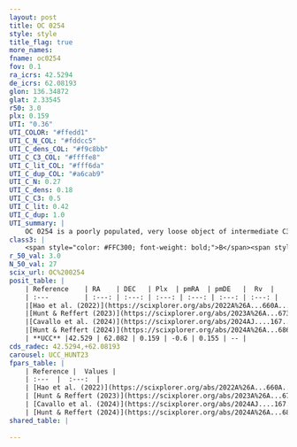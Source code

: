 ```yaml
---
layout: post
title: OC 0254
style: style
title_flag: true
more_names: 
fname: oc0254
fov: 0.1
ra_icrs: 42.5294
de_icrs: 62.08193
glon: 136.34872
glat: 2.33545
r50: 3.0
plx: 0.159
UTI: "0.36"
UTI_COLOR: "#ffedd1"
UTI_C_N_COL: "#fddcc5"
UTI_C_dens_COL: "#f9c8bb"
UTI_C_C3_COL: "#ffffe8"
UTI_C_lit_COL: "#fff6da"
UTI_C_dup_COL: "#a6cab9"
UTI_C_N: 0.27
UTI_C_dens: 0.18
UTI_C_C3: 0.5
UTI_C_lit: 0.42
UTI_C_dup: 1.0
UTI_summary: |
    OC 0254 is a poorly populated, very loose object of intermediate C3 quality. It was recently reported in the literature.
class3: |
    <span style="color: #FFC300; font-weight: bold;">B</span><span style="color: #FFC300; font-weight: bold;">B</span>
r_50_val: 3.0
N_50_val: 27
scix_url: OC%200254
posit_table: |
    | Reference    | RA    | DEC   | Plx  | pmRA  | pmDE   |  Rv  |
    | :---         | :---: | :---: | :---: | :---: | :---: | :---: |
    |[Hao et al. (2022)](https://scixplorer.org/abs/2022A%26A...660A...4H) | 42.59 | 62.028 | 0.157 | -0.582 | 0.148 | -- |
    |[Hunt & Reffert (2023)](https://scixplorer.org/abs/2023A%26A...673A.114H) | 42.538 | 62.093 | 0.185 | -0.585 | 0.156 | -69.983 |
    |[Cavallo et al. (2024)](https://scixplorer.org/abs/2024AJ....167...12C) | 42.593 | 62.061 | 0.184 | -- | -- | -- |
    |[Hunt & Reffert (2024)](https://scixplorer.org/abs/2024A%26A...686A..42H) | 42.538 | 62.093 | 0.185 | -0.585 | 0.156 | -69.983 |
    | **UCC** |42.529 | 62.082 | 0.159 | -0.6 | 0.155 | -- | 
cds_radec: 42.5294,+62.08193
carousel: UCC_HUNT23
fpars_table: |
    | Reference |  Values |
    | :---  |  :---:  |
    | [Hao et al. (2022)](https://scixplorer.org/abs/2022A%26A...660A...4H) | `AG=3.08, age=6.5, Z=0.017` |
    | [Hunt & Reffert (2023)](https://scixplorer.org/abs/2023A%26A...673A.114H) | `AV50=2.388, diffAV50=2.495, MOD50=13.768, logAge50=7.735` |
    | [Cavallo et al. (2024)](https://scixplorer.org/abs/2024AJ....167...12C) | `AV50=2.15, dMod50=12.95, logAge50=8.19, [Fe/H]50=0.43` |
    | [Hunt & Reffert (2024)](https://scixplorer.org/abs/2024A%26A...686A..42H) | `MassJ=946.048` |
shared_table: |
    
---
```

